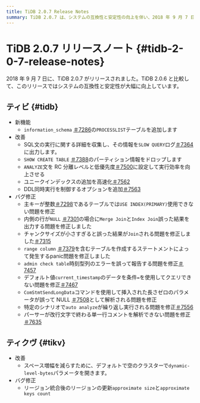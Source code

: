 ```yaml
---
title: TiDB 2.0.7 Release Notes
summary: TiDB 2.0.7 は、システムの互換性と安定性の向上を伴い、2018 年 9 月 7 日にリリースされました。新機能には、information_schema` の `PROCESSLIST` テーブルの追加が含まれます。バグ修正により、インデックスの使用、結合出力、およびクエリ条件に関する問題が対処されています。TiKV は、スペース増幅を減らすためにデフォルトで `dynamic-level-bytes` パラメータを開き、リージョンのマージ後におおよそのサイズとキー数を更新するようになりました。
---
```


# TiDB 2.0.7 リリースノート {#tidb-2-0-7-release-notes}

2018 年 9 月 7 日に、TiDB 2.0.7 がリリースされました。TiDB 2.0.6 と比較して、このリリースではシステムの互換性と安定性が大幅に向上しています。

## ティビ {#tidb}

-   新機能
    -   `information_schema` [＃7286](https://github.com/pingcap/tidb/pull/7286)の`PROCESSLIST`テーブルを追加します
-   改善
    -   SQL文の実行に関する詳細を収集し、その情報を`SLOW QUERY`ログ[＃7364](https://github.com/pingcap/tidb/pull/7364)に出力します。
    -   `SHOW CREATE TABLE` [＃7388](https://github.com/pingcap/tidb/pull/7388)のパーティション情報をドロップします
    -   `ANALYZE`文を RC 分離レベルと低優先度[＃7500](https://github.com/pingcap/tidb/pull/7500)に設定して実行効率を向上させる
    -   ユニークインデックスの追加を高速化[＃7562](https://github.com/pingcap/tidb/pull/7562)
    -   DDL同時実行を制御するオプションを追加[＃7563](https://github.com/pingcap/tidb/pull/7563)
-   バグ修正
    -   主キーが整数[＃7298](https://github.com/pingcap/tidb/pull/7298)であるテーブルでは`USE INDEX(PRIMARY)`使用できない問題を修正
    -   内側の行が`NULL` [＃7301](https://github.com/pingcap/tidb/pull/7301)の場合に`Merge Join`と`Index Join`誤った結果を出力する問題を修正しました
    -   チャンクサイズが小さすぎると誤った結果が`Join`される問題を修正しました[＃7315](https://github.com/pingcap/tidb/pull/7315)
    -   `range column` [＃7379](https://github.com/pingcap/tidb/pull/7379)を含むテーブルを作成するステートメントによって発生するpanic問題を修正しました
    -   `admin check table`時刻型列のエラーを誤って報告する問題を修正[＃7457](https://github.com/pingcap/tidb/pull/7457)
    -   デフォルト値`current_timestamp`のデータを条件`=`を使用してクエリできない問題を修正[＃7467](https://github.com/pingcap/tidb/pull/7467)
    -   `ComStmtSendLongData`コマンドを使用して挿入された長さゼロのパラメータが誤って NULL [＃7508](https://github.com/pingcap/tidb/pull/7508)として解析される問題を修正
    -   特定のシナリオで`auto analyze`が繰り返し実行される問題を修正[＃7556](https://github.com/pingcap/tidb/pull/7556)
    -   パーサーが改行文字で終わる単一行コメントを解析できない問題を修正[＃7635](https://github.com/pingcap/tidb/pull/7635)

## ティクヴ {#tikv}

-   改善
    -   スペース増幅を減らすために、デフォルトで空のクラスターで`dynamic-level-bytes`パラメータを開きます。
-   バグ修正
    -   リージョン統合後のリージョンの更新`approximate size`と`approximate keys count`
